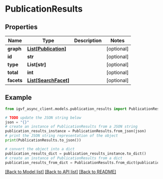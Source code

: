 # PublicationResults


## Properties

Name | Type | Description | Notes
------------ | ------------- | ------------- | -------------
**graph** | [**List[Publication]**](Publication.md) |  | [optional] 
**id** | **str** |  | [optional] 
**type** | **List[str]** |  | [optional] 
**total** | **int** |  | [optional] 
**facets** | [**List[SearchFacet]**](SearchFacet.md) |  | [optional] 

## Example

```python
from igvf_async_client.models.publication_results import PublicationResults

# TODO update the JSON string below
json = "{}"
# create an instance of PublicationResults from a JSON string
publication_results_instance = PublicationResults.from_json(json)
# print the JSON string representation of the object
print(PublicationResults.to_json())

# convert the object into a dict
publication_results_dict = publication_results_instance.to_dict()
# create an instance of PublicationResults from a dict
publication_results_from_dict = PublicationResults.from_dict(publication_results_dict)
```
[[Back to Model list]](../README.md#documentation-for-models) [[Back to API list]](../README.md#documentation-for-api-endpoints) [[Back to README]](../README.md)


